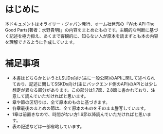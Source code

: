 # はじめに
本ドキュメントはオライリー・ジャパン発行、オーム社発売の「Web API:The Good Parts(著者：水野貴明)」の内容をまとめたものです。主観的な判断に基づく記述を極力抑え、あくまで客観的に、知らない人が原本を読まずとも本の内容を理解できるように作成しています。

# 補足事項
- 本書はどちらかというとLSUDs向け(主に一般公開)のAPIに関して述べられており、記述に関してSSKDs向け(主にバックエンド側のAPI)のAPIとは少し想定が異なる部分があります。この部分は1.7節、2.8節に書かれており、注意して読んでいただければと思います。
- 章や節の区切りは、全て原本のものに基づきます。
- 各章最後のまとめの節は、全て原本のものをそのまま謄写しています。
- 1章は前置きなので、時間がない方1.6節以降読んでいただければと思います。
- 表の記述などは一部省略しています。

